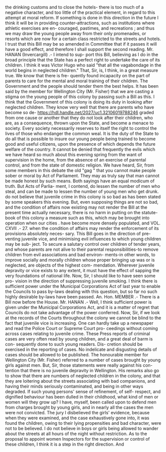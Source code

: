 the drinking customs and to close the hotels- there is too much of a negative character, and too little of the practical element, in regard to this attempt at moral reform. If something is done in this direction in the future I think it will be in providing counter-attractions, such as institutions where athletic exercises are en- couraged, pastimes, and recreations ; and thus we may draw the young people away from their only promenades, or resorts which are now for a certain class restricted to the streets and hotels. I trust that this Bill may be so amended in Committee that if it passes it will have a good effect, and therefore I shall support the second reading. Mr. HANAN (Invercargill) .- I intend to sup- port this Bill, believing as I do in the broad principle that the State has a perfect right to undertake the care of its children. I think it was Victor Hugo who said "that all the vagabondage in the world begins in neglected children." That, Sir, is, I think, in a great measure true. We know that there is fre- quently found incapacity on the part of parents to care for the mental and moral training of their children. The Government and the people should tender them the best helps. It has been said by the member for Wellington City (Mr. Fisher) that we are casting a stigma on the young people of this colony by passing such a Bill as this. I think that the Government of this colony is doing its duty in looking after neglected children. They know very well that there are parents who have become so de- https://hdl.handle.net/2027/uc1.32106019788246 graded from one cause or another that they do not look after their children, who are, as a consequence, thrown upon the State, and become a menace to society. Every society necessarily reserves to itself the right to control the lives of those who endanger the common weal. It is the duty of the State to do all that is possible to insure our young people being trained to become good and useful citizens, upon the presence of which depends the future welfare of the country. It cannot be denied that frequently the evils which we have heard so much about this evening spring from the want of supervision in the home, from the absence of an exercise of parental control, and from the state of domestic religion. We have heard, Sir, from some members in this debate the old "gag " that you cannot make people sober or moral by Act of Parliament. They may as truly say that man cannot be made honest by such means. Both sayings have an equal modicum of truth. But Acts of Parlia- ment, I contend, do lessen the number of men who steal, and can be made to lessen the number of young men who get drunk. do not believe that juvenile crime in this colony is so bad as has been stated by some speakers this evening. But, even supposing things are not so bad, and the condition of affairs now existing may not render the Bill at the present time actually necessary, there is no harm in putting on the statute-book of this colony a measure such as this, which may be brought into operation when our cities . have become more densely populated, and VOL. CXVII .- 27. when the condition of affairs may render the enforcement of its provisions absolutely neces- sary. This Bill goes in the direction of pre- venting juvenile vice, and minimising evil influences to which young children may be sub- ject. To secure a salutary control over children of tender years, and whose parents are not alive to their parental responsibilities-to remove children from evil associations and bad environ- ments-in other words, to improve socially and morally children whose proper bringing up was or is neglected, are objects of the highest com- mendation. Wherever juvenile depravity or vice exists to any extent, it must have the effect of sapping the very foundations of national life. Now, Sir, I should like to have seen some pro- vision in the direction of suppressing juvenile smoking. I think there is sufficient power under the Municipal Corporations Act of last year to enable the Councils to pass by-laws dealing with this question, but so far no such highly desirable by-laws have been passed. An. Hon. MEMBER .- There is a Bill now before the House. Mr. HANAN .- Well, I think sufficient power is given under the Municipal Corporations Act, and it is a matter of regret that Councils do not take advantage of the power conferred. Now, Sir, if we look at the records of the Courts throughout the colony we cannot be blind to the fact that juvenile vice is increasing. One can hardly take up a newspaper and read the Police Court or Supreme Court pro- ceedings without coming across cases relating to juvenile crime. These Press reports of criminal cases are very often read by young children, and a great deal of barm is con- sequently done to such young readers. Dis- cretion should be exercised in the reporting of cases. No indelicate and disgusting details of cases should be allowed to be published. The honourable member for Wellington City (Mr. Fisher) referred to a number of cases brought by young girls against men. But, Sir, those statements were really against his con- tention that there is no juvenile depravity in Wellington. His remarks also go to show that there are numbers of neglected children in the colony, and that they are loitering about the streets associating with bad companions, and having their minds seriously contaminated, and being in other ways degraded. If such young persons' sense of refinement, of self- respect, and dignified behaviour has been dulled in their childhood, what kind of men or women will they grow up? I have, myself, been called upon to defend men from charges brought by young girls, and in nearly all the cases the men were not convicted. The jury I disbelieved the girls' evidence, because when they were examined, and the case exhaustively gone into, it was found the children, owing to their lying propensities and bad character, were not to be believed. I do not believe in boys or girls being allowed to wander about the streets at all hours of the night without restriction. As to the proposal to appoint women Inspectors for the supervision or control of these children, I think it is a step in the right direction. And 